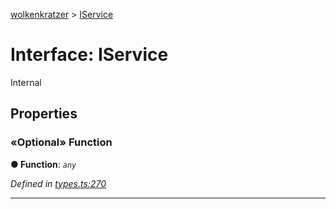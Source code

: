 [wolkenkratzer](../README.md) > [IService](../interfaces/iservice.md)



# Interface: IService


Internal


## Properties
<a id="function"></a>

### «Optional» Function

**●  Function**:  *`any`* 

*Defined in [types.ts:270](https://github.com/arminhammer/wolkenkratzer/blob/1983ee3/src/types.ts#L270)*





___


